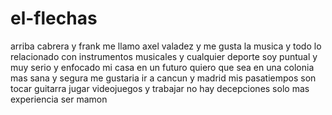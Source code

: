 # el-flechas
arriba cabrera y frank
me llamo axel valadez y me gusta la musica y todo lo relacionado con instrumentos musicales y cualquier deporte 
soy puntual y muy serio y enfocado 
mi casa en un futuro quiero que sea en una colonia mas sana y segura
me gustaria ir a cancun y madrid
mis pasatiempos son tocar guitarra jugar videojuegos y trabajar
no hay decepciones solo mas experiencia
ser mamon
